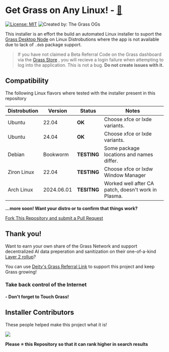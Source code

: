 # Get Grass on Any Linux! - [🔗](https://www.getgrass.io/)

[![License: MIT](https://img.shields.io/badge/License-MIT-yellow.svg)](https://opensource.org/licenses/MIT) ![Created by: The Grass OGs](https://img.shields.io/badge/Created_By-%F0%9F%90%90%20The_Grass_OGs-white)

This installer is an effort the build an automated Linux installer to suport the [Grass Desktop Node](https://app.getgrass.io/dashboard/store/item/desktop) on  Linux Distrobutions where the app is not available due to lack of ``.deb`` package support.

> If you have not claimed a Beta Referral Code on the Grass dashboard via the [Grass Store](https://app.getgrass.io/dashboard/store) , you will recieve a login failure when attempting to log into the application. This is not a bug. **Do not create issues with it.**

## Compatibility

The following Linux flavors where tested with the installer present in this repository

| Distrobution | Version | Status | Notes |
| -- | --------| ------ | ----- |
| Ubuntu | 22.04 | **OK** | Choose xfce or lxde variants. |
| Ubuntu | 24.04 | **OK** | Choose xfce or lxde variants. |
| Debian | Bookworm | **TESTING** | Some package locations and names differ. |
| Ziron Linux | 22.04 | **TESTING** | Choose xfce or lxdw Window Manager |
| Arch Linux | 2024.06.01 | **TESITNG** | Worked well after CA patch, doesn't work in Plasma.

**...more soon! Want your distro or to confirm that things work?**

[Fork This Repository and submit a Pull Request](https://github.com/loopyd/install-grass/fork)


## Thank you!

Want to earn your own share of the Grass Network and support decentralized AI data preperation and sanitization on their one-of-a-kind [Layer 2 rollup](https://www.getgrass.io/blog/llms-and-you-how-ai-labs-use-the-grass-network)?

You can use [Deity's Grass Referral Link](https://app.getgrass.io/register/?referralCode=Zq-R8YEJoGDa1XI) to support this project and keep Grass growing!

### **Take back control of the Internet**
#### - Don't forget to Touch Grass!

## Installer Contributors

These people helped make this project what it is!

<a href="https://github.com/loopyd/install-grass/graphs/contributors"><img src="https://contrib.rocks/image?repo=loopyd/install-grass"/></a>

**Please ⭐️ this Repository so that it can rank higher in search results**
